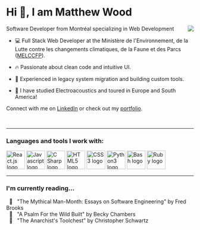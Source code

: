 # Hi 👋, I am Matthew Wood

Software Developer from Montréal specializing in Web Development
<img align="right" src="https://media4.giphy.com/media/qgQUggAC3Pfv687qPC/giphy.gif?cid=ecf05e47jng7y46q5cf5s82mclj38rr5syvkk9kiy179d2tx&rid=giphy.gif&ct=g">

- 💻 Full Stack Web Developer at the Ministère de l'Environnement, de la Lutte contre les changements climatiques, de la Faune et des Parcs (<a href="https://www.environnement.gouv.qc.ca/">MELCCFP</a>).

- 🔥 Passionate about clean code and intuitive UI.
  
- 📖 Experienced in legacy system migration and building custom tools.

- 🎹 I have studied Electroacoustics and toured in Europe and South America!

Connect with me on [LinkedIn](https://www.linkedin.com/in/wmattwood/) or check out my [portfolio](https://portfolio-site-pi-three.vercel.app/).

<br>

---

### Languages and tools I work with:
<p align="left">

  <a href="https://react.dev/reference/react" target="_blank" rel="noreferrer">
  <img width="50px" src="https://cdn.jsdelivr.net/gh/devicons/devicon/icons/react/react-original-wordmark.svg" alt="React.js logo"/></a>

  <a href="https://developer.mozilla.org/en-US/docs/Web/JavaScript" target="_blank" rel="noreferrer">
  <img width="50px" src="https://cdn.jsdelivr.net/gh/devicons/devicon/icons/javascript/javascript-original.svg" alt="Javascript logo"/></a>

  <a href="https://en.wikipedia.org/wiki/Bash_(Unix_shell)" target="_blank" rel="noreferrer">
  <img width="50px" src="https://cdn.jsdelivr.net/gh/devicons/devicon@latest/icons/csharp/csharp-original.svg" alt="C Sharp logo"/></a>

  <a href="https://developer.mozilla.org/en-US/docs/Web/HTML" target="_blank" rel="noreferrer">
  <img width="50px" src="https://cdn.jsdelivr.net/gh/devicons/devicon/icons/html5/html5-plain-wordmark.svg" alt="HTML5 logo"/></a>
  
  <a href="https://developer.mozilla.org/en-US/docs/Web/CSS" target="_blank" rel="noreferrer">
  <img width="50px" src="https://cdn.jsdelivr.net/gh/devicons/devicon/icons/css3/css3-plain-wordmark.svg" alt="CSS3 logo"/></a>  

  <a href="https://docs.python.org/3/library/index.html" target="_blank" rel="noreferrer">
  <img width="50px" src="https://cdn.jsdelivr.net/gh/devicons/devicon/icons/python/python-original.svg" alt="Python3 logo"/></a>

  <a href="https://en.wikipedia.org/wiki/Bash_(Unix_shell)" target="_blank" rel="noreferrer">
  <img width="50px" src="https://cdn.jsdelivr.net/gh/devicons/devicon@latest/icons/bash/bash-original.svg" alt="Bash logo"/></a>

  <a href="https://ruby-doc.org/core-3.0.1/" target="_blank" rel="noreferrer">
  <img width="50px" src="https://cdn.jsdelivr.net/gh/devicons/devicon/icons/ruby/ruby-original.svg" alt="Ruby logo"/></a>
  
  <!--- <a href="https://git-scm.com/" target="_blank" rel="noreferrer">
  <img width="50px" src="https://cdn.jsdelivr.net/gh/devicons/devicon@latest/icons/git/git-original.svg" alt="Git logo" /></a> --->
  
  <!--- <a href="https://www.mongodb.com/" target="_blank" rel="noreferrer">
  <img width="50px" src="https://cdn.jsdelivr.net/gh/devicons/devicon/icons/mongodb/mongodb-original-wordmark.svg" alt="Mongodb logo" /></a> --->
  
  <!--- <a href="https://expressjs.com/en/4x/api.html" target="_blank" rel="noreferrer">
  <img width="50px" src="https://cdn.jsdelivr.net/gh/devicons/devicon/icons/express/express-original-wordmark.svg" alt="Express.js logo"/></a> --->
  
  <!--- <a href="https://nodejs.org/dist/latest-v18.x/docs/api/http.html" target="_blank" rel="noreferrer">
  <img width="50px" src="https://cdn.jsdelivr.net/gh/devicons/devicon/icons/nodejs/nodejs-original.svg" alt="Node.js logo"/></a> --->

</p>

---

### I'm currently reading...
<!---&nbsp; 📖 &nbsp; "The Pragmatic Programmmer, 20th Anniversary Edition" by Andrew Hunt and David Thomas--->
&nbsp; 📘 &nbsp; "The Mythical Man-Month: Essays on Software Engineering" by Fred Brooks  
&nbsp; 📕 &nbsp; "A Psalm For the Wild Built" by Becky Chambers  
&nbsp; 📗 &nbsp; "The Anarchist's Toolchest" by Christopher Schwartz  
<!---&nbsp; 📖 &nbsp; "The Devops Handbook" by Patrick Debois, Gene Kim, Jez Humble, John Willis--->

